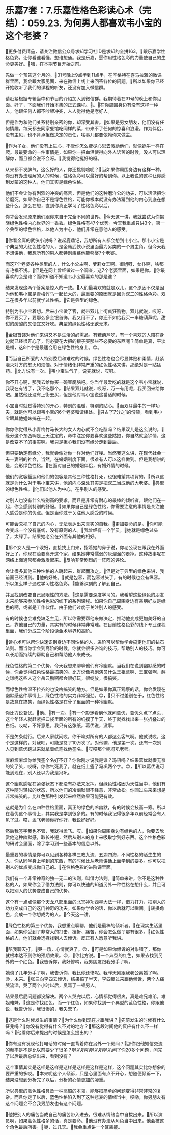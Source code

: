 # 乐嘉7套：7.乐嘉性格色彩读心术（完结）：059.23. 为何男人都喜欢韦小宝的这个老婆？

🎼更多付费精品，请关注微信公众号求知学习社ID是求知的全拼163。🎼跟乐嘉学性格色彩，让你看谁看懂，想谁想通。我是乐嘉，愿你用性格色彩的力量使自己的生命更美好。🎼嗨，在本期节目开始之前。

先做一个预告这个月的。🎼31号晚上9点半到11点半，在辛格特在喜马拉雅的微课群里面，我会跟大家见面，来在微信上线上来回答各位的问题。🎼所以如果你已经开始收听了我们的课程的听友，还没有加入微信群。

请赶紧根据专辑当中和节目的介绍加入到微信群。我期待着在31号的晚上和你见面。好了，下面我们开始本集的正式课程。🎼。🎼在你周围身边有没有这样一种人，他跟任何人都不吵架冲突，人人觉得他是老好人。

但是作为和他们关系特别亲密的你，却深受其害。🎼如果是男女朋友，他们没有任何情趣，每天都去同家餐馆吃同样的菜，带来不了任何的惊喜和浪漫。作为伴侣，没有主见，也不肯承担做决定的责任，啥事儿都要依赖你来做主。

🎼作为子女，他们没有上进心，不管你怎么费尽心思去激励他们，就像蜗牛一样在爬。最最要命的一件事情是，如果你一把血泪使得向外人诉苦的时候，没人可以理解你，而且都会说不会呀。🎼我觉得他挺好的呀。

从来都不发脾气，这么好的人，你还挑剔啥呢？🎼当如果你周围身边有这样一种，你没有办法理解的人的时候，性格色彩可以最好的帮到你。以上我说的这种让你感到发蒙的这种人，他们其实是绿色性格。

他们不会让你有剧烈的冲突的痛苦，但是他们的这种磨洋公的功夫，可以活活把你给磨死。如果你自己不是绿色性格，可能你根本就没有办法猜到他的内心到底在想些什么，怎么在想，直到你真正学习了性格色彩以后。

你才会发现原来他们跟你来自于完全不同的世界。🎼今天这一讲，我就尝试为你揭晓绿色性格内心世界的一丢丢。绿色性格有47个优势。今天我重点只讲3个，第一个典型的绿色性格，以他人为中心，他们非常在意他人的感受。

🎼你看金庸的武侠小说吗？说起鹿鼎记，我想所有人都会想到韦小宝。那韦小宝是个典型的大红色性格的人，是金庸武侠小说里面最为另类的一个男主角。但今天我不想讲他，我想所有的男人都特别羡慕他能够娶7个老婆。

而这7个老婆各种类型的人，什么小公主啊、萝莉女王啊、御姐呀、女仆啊，啥都有艳福不浅。🎼但是在网上曾经做过一个调查，这7个老婆里面，如果是你。🎼你最喜欢的会是谁？而你知道不知道韦小宝最喜欢的那是谁？

结果发现这两个答案是惊人的一致。🎼人们最喜欢的就是双儿，这个原因不仅是因为他和韦小宝是青梅竹马一起长大的，最重要的原因就是因为双二的性格色彩。双二在很多年以前就学过性格。🎼它是典型的绿色。

特别为韦小宝着想。后来小宝做了官，就带双儿上街疯狂购物。双儿就说，哎呀，你不要买了，要那么多金银首饰，我又用不了，你还不如给我买一串糖葫芦呢，甜甜的酸酸的又便宜又好吃。典型的绿色性格无欲无求。

🎼金银首饰对他们来讲又不是生活的必需品。有糖葫芦吃，有一个喜欢的人陪在身边就已经很开心了，何必要花大把的银子买那些不必要的东西呢？简单是真，平淡是福，这8个字是最适合用在绿色性格身上。😊。

🎼而当自己所爱的人特别委屈和难过的时候，绿色性格也会尽显体贴和柔情，赶紧浇灭对方的怒火和烦恼。对于情绪化非常严重的红色性格来讲，那绝对是一贴猛药。🎼比方说有一次。🎼韦小宝生气了，说完就说，哎呀。

你不开心啊，那我去给你买一碗豆腐脑吧。你当年最爱吃的就是这个韦小宝就说，我现在有钱了，我不吃那个。🎼结果双儿就说，哎呀，万一有用呢，我买回来给你吧。虽然他还没有上街去买，但是他对韦小宝说这番话的时候。

小宝当时就觉得特别的开心，特别的温暖，特别的贴心。🎼而双耳最牛的一样功夫，就是他可以跟韦小宝的6个老婆和谐相处。🎼只占了7分之1的份额，看到韦小宝跟其他姐妹搞在一起。

你你你觉得从小青梅竹马长大的女人内心就不会吃醋吗？结果双儿是这么说的。🎼缘分这个东西啊是上天注定的，命中注定你要喜欢这些姑娘，你自然就会钟情，这是改变不了的事实啊。我只是担心我们没有缘分走到最后。

但只要确定有缘分，我就会像对你一样对他们好喽。当然我这么讲，在现代社会一夫一妻制的社会，当然，在婚姻制度下面，很难有人可以这样做到。但是我想讲的是，变形绿色性格。🎼在面对自己的婚姻伴侣，有婚外情的时候。

他们的宽容豁达和他们的包容是其他三种性格打死，也很难望其项背的。🎼所以这就是为什么对于韦小宝来讲，他的内心深处其实是把双二当成他的大老婆。🎼典型的绿色性格。🎼他们以他人为中心，在乎别人的感受。

对别人也没有什么特别高的要求，而且是非常有耐心的最棒的倾听者，跟他们在一起，你会感到特别的舒服。🎼如果你自己是绿色性格，你需要注意的事情是关注他人感受是你的优点。但是当你过于关注他人感受的时候。

可能会忽视了自己的内心，无法表达出来真实的自我。🎼更加要命的是。🎼你可能会变成一个没有底线，没有原则的人。🎼我曾经有一个学员。🎼她就是绿色过头了，太绿了。结果她老公在外面有其他的相好。

🎼那个女人是一个泼妇，直接找上门来，指着她的鼻子说，你老公现在跟我在外面好上了，你现在滚要离开这个家，结果她非常懦弱的灰溜溜的走掉。这种故事呢在网络上面通常都会激发起来。🎼反响非常剧烈的一阵阵的评论。

会让很多其他三种性格的人跳起来，群起而攻之。🎼但是对于典型的绿色来讲，我前面已经讲到。🎼他的好处。🎼就是包容，而包容过头了，有的时候也会有纵容。所以怎么样子通过学习性格色彩。🎼能够深刻的了解到自己。

并且找到改变自己局限性的方法。🎼这是需要深度学习的。我希望这些绿色的朋友未来能够来参加性格色彩的线下的系列课程。如果你自己周围身边有亲朋好友是绿色的啊，或者是工作伙伴。由于他们过度于关注别人的感受。

有的时候也会难免缺乏主见，所以你需要帮他来做决定，推动他变成更加美好的自己，靠他自己的力量，其实有的时候非常非常难。在目前性格色彩的线下专业课程里面，我们分成三个阶段读金术境界和高阶。

🎼读心术可以帮你快速识别身边不同性格的人，进阶可以帮你学会搞定他们的钻石法则。而当你学会到高阶的时候，你就会很多咨询的技巧，帮助别人的技巧。你可以长期而持续的帮助自己和帮助他人来成长。

绿色性格的第二个优势，今天我想来聊聊他们有冷幽默。当我们在说到幽默感的时候，你会觉得红色性格最搞笑的。比方说像喜剧演员什么王祖蓝啊、王宝强啊、薛之谦呢这些人这个岳云鹏啊都会很好玩，很绽放，很搞笑。

而绿色性格温不拉齐的也没啥搞笑的地方。但是如果你真正观察的话，你会发现在幽默感这件事情上，绿色性格的实力非常强劲。😊，🎼只不过差别在于，红色性格是故意在搞笑，而绿色性格是在骨子里面的一种冷幽默。

你比方说葛优。🎼他。🎼有一次。🎼有一个影迷看到他就问葛优，葛优久点了点头，这个年轻人就赶紧把口袋里面的所有的纸摸了半天，终于就找找出来一张折叠过的白纸。哎呦，不好意思，我只有这张纸。葛优说，没事。

不是欠条就行。后来人家就问哎，你干嘛对所有的人都这么客气啊。他就说哎，这个是这样的，对我吧，可能是签了10万次了。对他嘛，他是第一次，还有一次别人见到葛优跑过来就拿着纸笔找他签名。🎼哎哎那个呃冯巩老师。

麻麻烦麻烦你给我签个名好不好？你你刚才说我是谁？冯巩吗？结果葛优就很无奈的笑了笑，哎呀，你你气死我了，就在纸上签了冯巩两个字。😊，🎼所以葛优说可能到现在，别人还以为我是冯巩。

这个幽默感呢在紧张状态下都没有办法来发挥。但绿色性格因为天性当中，他们有这种随时轻松的状态，所以他们的冷幽默很不经意，非常放松。你回过头来来想是非常搞笑的。比红色那种引发起来哗然效果可能更有效。

这就是为什么在四种性格里面，真正的绿色的冷幽默，有的时候会技高一筹。所以在葛优这个事情上，其实我是学到很多的。有的时候我记得很多年以前经常会有人见了过。哎，孟飞老师你好你好，我说好好好。

然后我签字我也不管，我就得孟飞。哎。🎼如果你周围身边有绿色的人，你要去欣赏他这种幽默感，取长补短，然后从别人的身上来吸取学到好东西。这个性格色彩的研讨会里面，除了学习到一些基本的信息以外。

最重要的事情是你可以见到各种各样三教九流、五湖四海，不同性格的活生生的人，你从同学身上学到的东西，有的时候比从老师讲话上面学到的要多。你可以把别人的优点变成你自己的。🎼在性格色彩的进阶课里面。

我们有一个非常神奇的独一无二的法则，叫借力法则。🎼简单来讲，你不是这种性格的人，如果你会了借力法则，你可以快速的知道另外一种性格在想什么，并且可以把别人的优势变成自己的优势。

这个有一点点像那个天龙八部里面的北冥神功西星大法一样，借力打力，把别人的功力变成自己的这门神奇的功夫。如果你学会的话，你以后就可以瞬间。🎼转换角色，变成一个你想成为的人。🎼今天这一讲。

🎼绿色性格的第三个优势，我想重点聊聊，他们是最棒的倾听者。🎼在现实生活里面，如果你受到了非常大的打击、挫折、痛苦，你会怎么做？那有很多。🎼红色性格的人，他们就会选择找到人去倾诉。反正有人愿意听我讲。

🎼陪我聊天打。🎼哭一场，心情就爽了。😔，🎼可是如果你倾诉的对象错了，那你就根本达不到你的预期效果。😡，🎼你比方说。🎼一个典型的红色，如果去找到另外的一个红色。🎼我告诉你，我好惨呐，我男朋友跟我分手了啊。

她谈了几年分手了啊，我告诉你，我比你还惨呢。我昨天刚跟我老公离婚了啊。😔，本来。🎼张三向李四去倾诉，结果搞了半天，李四反过来跟他倾诉，两个人痛哭流涕，哭了两个小时以后，臭骂了一顿男人。

结果最后屁问题都没解决。两个人哭完以后，心情都觉得很爽，真是难兄难弟，难姐难妹。🎼这是你找红色，而一个红色，如果你找到一个典型的蓝色性格，你跟他说，我告诉你，我很惨的，我失恋了。

🎼这是什么时候发生的事情？🎼为什么你到现在才跟我讲？🎼先前发生的时候有什么征兆吗？🎼你没有觉得有什么不对的地方？🎼那这段时间他的反应有什么不一样吗？🎼他看你后来提出的时候是怎么提出的？

🎼你有没有发现他打电话的时候一直背着你在另外一个房间？🎼那你跟他短信交流的频率是不是比以前要少了很多？叭叭叭叭叭叭叭叭叭问了你20多个问题，问完了以后最后总结出来，看到没有？

这个事情其实是这样是这样是这样是这样是这样是这样，这个问题其实比你想象的要严重的多哎。🎼本来呢这个人倾诉，只是心里面有点不开心，想随便倾诉一下，结果没想到分析完了以后，分析的心情更加的凝重。

所以典型的蓝色性格具备一种高超的本领，能够把简单的问题变得非常非常的复杂。而且你走了以后，蓝色性格陷入到了这种悲哀的情绪当中。哎呦，你男朋友有这个问题会不会我男朋友也有这个问题。

🎼他把别人的痛苦当成自己的痛苦带入进去，很难从情绪当中自拔出来。🎼所以演员啊，如果蓝色性格多的话，真是要命。🎼他没有办法从角色当中出来，他会被这个角色最后所害。🎼呃，过几天。🎼我会重点讲一个耳熟能。

